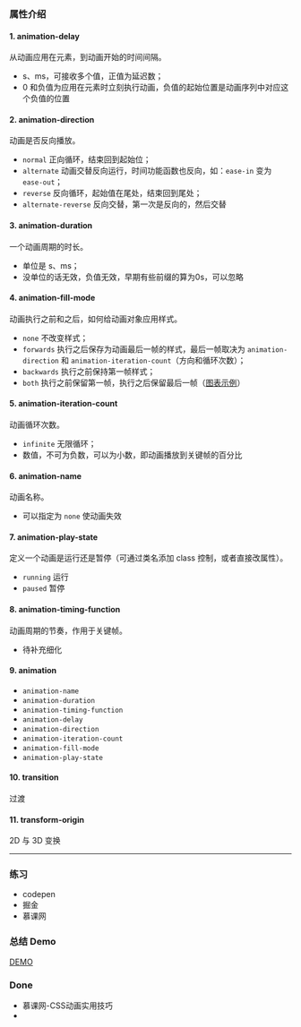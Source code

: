 ### 属性介绍
####    1.  animation-delay
从动画应用在元素，到动画开始的时间间隔。
*   s、ms，可接收多个值，正值为延迟数；
*   0 和负值为应用在元素时立刻执行动画，负值的起始位置是动画序列中对应这个负值的位置
####    2.  animation-direction
动画是否反向播放。
*   `normal` 正向循环，结束回到起始位；
*   `alternate` 动画交替反向运行，时间功能函数也反向，如：`ease-in` 变为 `ease-out`；
*   `reverse` 反向循环，起始值在尾处，结束回到尾处；
*   `alternate-reverse` 反向交替，第一次是反向的，然后交替
####    3.  animation-duration
一个动画周期的时长。
*   单位是 s、ms；
*   没单位的话无效，负值无效，早期有些前缀的算为0s，可以忽略
####    4.  animation-fill-mode
动画执行之前和之后，如何给动画对象应用样式。
*   `none` 不改变样式；
*   `forwards` 执行之后保存为动画最后一帧的样式，最后一帧取决为 `animation-direction` 和 `animation-iteration-count`（方向和循环次数）；
*   `backwards` 执行之前保持第一帧样式；
*   `both` 执行之前保留第一帧，执行之后保留最后一帧（[图表示例](https://segmentfault.com/q/1010000003867335)）
####    5.  animation-iteration-count
动画循环次数。
*   `infinite` 无限循环；
*   数值，不可为负数，可以为小数，即动画播放到关键帧的百分比
####    6.  animation-name
动画名称。
*   可以指定为 `none` 使动画失效
####    7.  animation-play-state
定义一个动画是运行还是暂停（可通过类名添加 class 控制，或者直接改属性）。
*   `running` 运行
*   `paused` 暂停
####    8.  animation-timing-function
动画周期的节奏，作用于关键帧。
*   待补充细化
####    9.  animation
*   `animation-name`
*   `animation-duration`
*   `animation-timing-function`
*   `animation-delay`
*   `animation-direction`
*   `animation-iteration-count`
*   `animation-fill-mode`
*   `animation-play-state`
####    10. transition
过渡
####    11. transform-origin
2D 与 3D 变换
***
### 练习
*   codepen
*   掘金
*   慕课网
### 总结 Demo
[DEMO](https://ab690257072.github.io/learningNote/demos/css/css-animation-demo.html)
### Done
*   慕课网-CSS动画实用技巧
*   